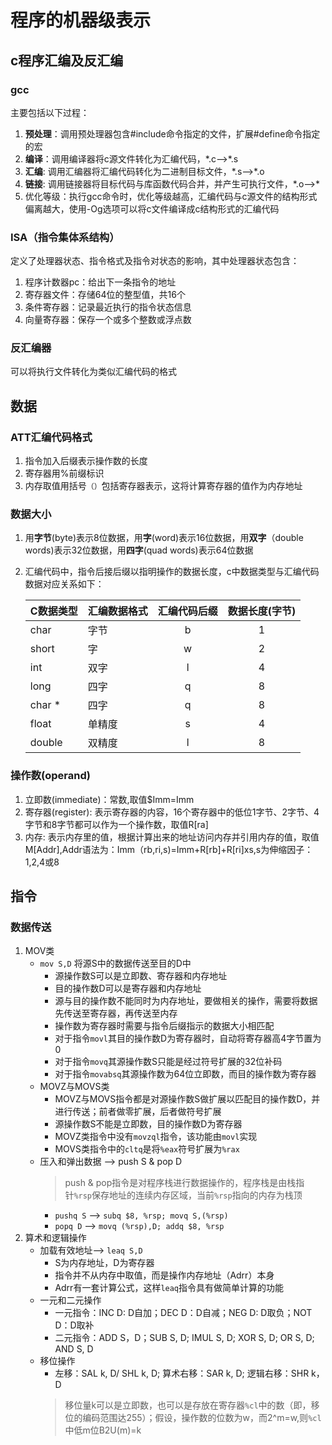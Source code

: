 # 程序的机器级表示
## c程序汇编及反汇编
### gcc
主要包括以下过程：
1. **预处理**：调用预处理器包含#include命令指定的文件，扩展#define命令指定的宏
2. **编译**：调用编译器将c源文件转化为汇编代码，\*.c-->\*.s
3. **汇编**: 调用汇编器将汇编代码转化为二进制目标文件，\*.s-->\*.o
4. **链接**: 调用链接器将目标代码与库函数代码合并，并产生可执行文件，\*.o-->\*
5. 优化等级：执行gcc命令时，优化等级越高，汇编代码与c源文件的结构形式偏离越大，使用-Og选项可以将c文件编译成c结构形式的汇编代码
### ISA（指令集体系结构）
定义了处理器状态、指令格式及指令对状态的影响，其中处理器状态包含：
1. 程序计数器pc：给出下一条指令的地址
2. 寄存器文件：存储64位的整型值，共16个
3. 条件寄存器：记录最近执行的指令状态信息
4. 向量寄存器：保存一个或多个整数或浮点数
### 反汇编器
可以将执行文件转化为类似汇编代码的格式
## 数据
### ATT汇编代码格式
1. 指令加入后缀表示操作数的长度
2. 寄存器用%前缀标识
3. 内存取值用括号`（）`包括寄存器表示，这将计算寄存器的值作为内存地址
### 数据大小
1. 用**字节**(byte)表示8位数据，用**字**(word)表示16位数据，用**双字**（double words)表示32位数据，用**四字**(quad words)表示64位数据
2. 汇编代码中，指令后接后缀以指明操作的数据长度，c中数据类型与汇编代码数据对应关系如下：

   C数据类型|汇编数据格式|汇编代码后缀|数据长度(字节)
   :---|:---|:---:|:---:
   char|字节|b|1
   short|字|w|2
   int|双字|l|4
   long|四字|q|8
   char \*|四字|q|8
   float|单精度|s|4
   double|双精度|l|8

### 操作数(operand)
1. 立即数(immediate)：常数,取值$Imm=Imm
2. 寄存器(register): 表示寄存器的内容，16个寄存器中的低位1字节、2字节、4字节和8字节都可以作为一个操作数，取值R[ra]
3. 内存: 表示内存里的值，根据计算出来的地址访问内存并引用内存的值，取值M[Addr],Addr语法为：Imm（rb,ri,s)=Imm+R[rb]+R[ri]xs,s为伸缩因子：1,2,4或8
## 指令
### 数据传送
1. MOV类
   - `mov S,D` 将源S中的数据传送至目的D中
     - 源操作数S可以是立即数、寄存器和内存地址
     - 目的操作数D可以是寄存器和内存地址
     - 源与目的操作数不能同时为内存地址，要做相关的操作，需要将数据先传送至寄存器，再传送至内存
     - 操作数为寄存器时需要与指令后缀指示的数据大小相匹配
     - 对于指令`movl`其目的操作数D为寄存器时，自动将寄存器高4字节置为0
     - 对于指令`movq`其源操作数S只能是经过符号扩展的32位补码
     - 对于指令`movabsq`其源操作数为64位立即数，而目的操作数为寄存器
   - MOVZ与MOVS类
     - MOVZ与MOVS指令都是对源操作数S做扩展以匹配目的操作数D，并进行传送；前者做零扩展，后者做符号扩展
     - 源操作数S不能是立即数，目的操作数D为寄存器
     - MOVZ类指令中没有`movzql`指令，该功能由`movl`实现
     - MOVS类指令中的`cltq`是将`%eax`符号扩展为`%rax`
   - 压入和弹出数据 --> push S & pop D
     > push & pop指令是对程序栈进行数据操作的，程序栈是由栈指针`%rsp`保存地址的连续内存区域，当前`%rsp`指向的内存为栈顶  
     - `pushq S` --> `subq $8, %rsp; movq S,(%rsp)`
     - `popq D` --> `movq (%rsp),D; addq $8, %rsp`
2. 算术和逻辑操作
   - 加载有效地址--> `leaq S,D`
     - S为内存地址，D为寄存器
     - 指令并不从内存中取值，而是操作内存地址（Adrr）本身
     - Adrr有一套计算公式，这样`leaq`指令具有做简单计算的功能
   - 一元和二元操作
     - 一元指令：INC D: D自加；DEC D：D自减；NEG D: D取负；NOT D：D取补
     - 二元指令：ADD S，D；SUB S, D; IMUL S, D; XOR S, D; OR S, D; AND S, D
   - 移位操作
     - 左移：SAL k, D/ SHL k, D; 算术右移：SAR k, D; 逻辑右移：SHR k，D
     >移位量k可以是立即数，也可以是存放在寄存器`%cl`中的数（即，移位的编码范围达255）；假设，操作数的位数为w，而2^m=w,则`%cl`中低m位B2U(m)=k




